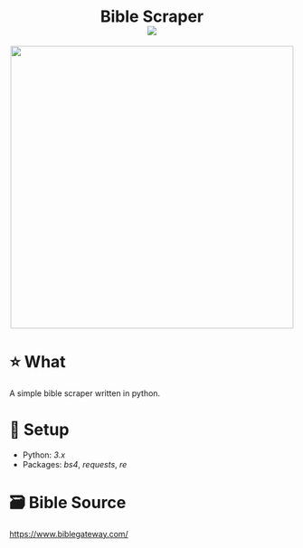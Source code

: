 <div align="center">

  <h1> Bible Scraper<br>
    <img src="https://img.shields.io/badge/God%20is-LOVE-red?style=plastic">
  </h1>

  <div>
    <img width=500 src="https://content.swncdn.com/godtube/2016/08/11/523116/523116018.jpg" />
  </div>

</div>

# :star: What
A simple bible scraper written in python.

# :rocket: Setup
* Python: *3.x*
* Packages: *bs4*, *requests*, *re*

# :card_file_box: Bible Source
https://www.biblegateway.com/

